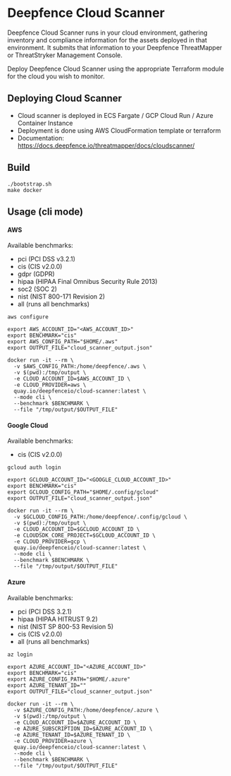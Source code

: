 # Deepfence Cloud Scanner
Deepfence Cloud Scanner runs in your cloud environment, gathering inventory and compliance information for the assets deployed in that environment. It submits that information to your Deepfence ThreatMapper or ThreatStryker Management Console.

Deploy Deepfence Cloud Scanner using the appropriate Terraform module for the cloud you wish to monitor.

## Deploying Cloud Scanner

- Cloud scanner is deployed in ECS Fargate / GCP Cloud Run / Azure Container Instance
- Deployment is done using AWS CloudFormation template or terraform
- Documentation: https://docs.deepfence.io/threatmapper/docs/cloudscanner/

## Build

```shell
./bootstrap.sh
make docker
```

## Usage (cli mode)

#### AWS

Available benchmarks:
- pci (PCI DSS v3.2.1)
- cis (CIS v2.0.0)
- gdpr (GDPR)
- hipaa (HIPAA Final Omnibus Security Rule 2013)
- soc2 (SOC 2)
- nist (NIST 800-171 Revision 2)
- all (runs all benchmarks)

```shell
aws configure

export AWS_ACCOUNT_ID="<AWS_ACCOUNT_ID>"
export BENCHMARK="cis"
export AWS_CONFIG_PATH="$HOME/.aws"
export OUTPUT_FILE="cloud_scanner_output.json"

docker run -it --rm \
  -v $AWS_CONFIG_PATH:/home/deepfence/.aws \
  -v $(pwd):/tmp/output \
  -e CLOUD_ACCOUNT_ID=$AWS_ACCOUNT_ID \
  -e CLOUD_PROVIDER=aws \
  quay.io/deepfenceio/cloud-scanner:latest \
  --mode cli \
  --benchmark $BENCHMARK \
  --file "/tmp/output/$OUTPUT_FILE"
```

#### Google Cloud

Available benchmarks:
- cis (CIS v2.0.0)

```shell
gcloud auth login

export GCLOUD_ACCOUNT_ID="<GOOGLE_CLOUD_ACCOUNT_ID>"
export BENCHMARK="cis"
export GCLOUD_CONFIG_PATH="$HOME/.config/gcloud"
export OUTPUT_FILE="cloud_scanner_output.json"

docker run -it --rm \
  -v $GCLOUD_CONFIG_PATH:/home/deepfence/.config/gcloud \
  -v $(pwd):/tmp/output \
  -e CLOUD_ACCOUNT_ID=$GCLOUD_ACCOUNT_ID \
  -e CLOUDSDK_CORE_PROJECT=$GCLOUD_ACCOUNT_ID \
  -e CLOUD_PROVIDER=gcp \
  quay.io/deepfenceio/cloud-scanner:latest \
  --mode cli \
  --benchmark $BENCHMARK \
  --file "/tmp/output/$OUTPUT_FILE"
```

#### Azure

Available benchmarks:
- pci (PCI DSS 3.2.1)
- hipaa (HIPAA HITRUST 9.2)
- nist (NIST SP 800-53 Revision 5)
- cis (CIS v2.0.0)
- all (runs all benchmarks)

```shell
az login

export AZURE_ACCOUNT_ID="<AZURE_ACCOUNT_ID>"
export BENCHMARK="cis"
export AZURE_CONFIG_PATH="$HOME/.azure"
export AZURE_TENANT_ID=""
export OUTPUT_FILE="cloud_scanner_output.json"

docker run -it --rm \
  -v $AZURE_CONFIG_PATH:/home/deepfence/.azure \
  -v $(pwd):/tmp/output \
  -e CLOUD_ACCOUNT_ID=$AZURE_ACCOUNT_ID \
  -e AZURE_SUBSCRIPTION_ID=$AZURE_ACCOUNT_ID \
  -e AZURE_TENANT_ID=$AZURE_TENANT_ID \
  -e CLOUD_PROVIDER=azure \
  quay.io/deepfenceio/cloud-scanner:latest \
  --mode cli \
  --benchmark $BENCHMARK \
  --file "/tmp/output/$OUTPUT_FILE"
```